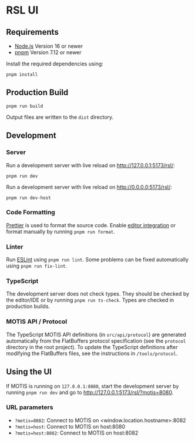 # RSL UI

## Requirements

- [Node.js](https://nodejs.org/) Version 16 or newer
- [pnpm](https://pnpm.io/) Version 7.12 or newer

Install the required dependencies using:

```shell
pnpm install
```

## Production Build

```shell
pnpm run build
```

Output files are written to the `dist` directory.

## Development

### Server

Run a development server with live reload on http://127.0.0.1:5173/rsl/:

```shell
pnpm run dev
```

Run a development server with live reload on http://0.0.0.0:5173/rsl/:

```shell
pnpm run dev-host
```

### Code Formatting

[Prettier](https://prettier.io/) is used to format the source code.
Enable [editor integration](https://prettier.io/docs/en/editors.html)
or format manually by running `pnpm run format`.

### Linter

Run [ESLint](https://eslint.org/) using `pnpm run lint`.
Some problems can be fixed automatically using `pnpm run fix-lint`.

### TypeScript

The development server does not check types. They should be checked
by the editor/IDE or by running `pnpm run ts-check`.
Types are checked in production builds.

### MOTIS API / Protocol

The TypeScript MOTIS API definitions (in `src/api/protocol`) are
generated automatically from the FlatBuffers protocol specification
(see the `protocol` directory in the root project).
To update the TypeScript definitions after modifying the FlatBuffers
files, see the instructions in `/tools/protocol`.

## Using the UI

If MOTIS is running on `127.0.0.1:8080`, start the development server
by running `pnpm run dev` and go to http://127.0.0.1:5173/rsl/?motis=8080.

### URL parameters

- `?motis=8082`: Connect to MOTIS on <window.location.hostname>:8082
- `?motis=host`: Connect to MOTIS on host:8080
- `?motis=host:8082`: Connect to MOTIS on host:8082
